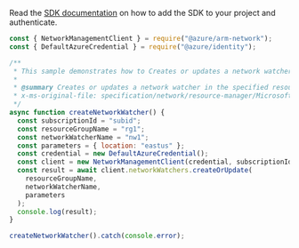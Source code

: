 Read the [SDK documentation](https://github.com/Azure/azure-sdk-for-js/blob/%40azure%2Farm-network_28.0.0/sdk/network/arm-network/README.md) on how to add the SDK to your project and authenticate.

```javascript
const { NetworkManagementClient } = require("@azure/arm-network");
const { DefaultAzureCredential } = require("@azure/identity");

/**
 * This sample demonstrates how to Creates or updates a network watcher in the specified resource group.
 *
 * @summary Creates or updates a network watcher in the specified resource group.
 * x-ms-original-file: specification/network/resource-manager/Microsoft.Network/stable/2021-08-01/examples/NetworkWatcherCreate.json
 */
async function createNetworkWatcher() {
  const subscriptionId = "subid";
  const resourceGroupName = "rg1";
  const networkWatcherName = "nw1";
  const parameters = { location: "eastus" };
  const credential = new DefaultAzureCredential();
  const client = new NetworkManagementClient(credential, subscriptionId);
  const result = await client.networkWatchers.createOrUpdate(
    resourceGroupName,
    networkWatcherName,
    parameters
  );
  console.log(result);
}

createNetworkWatcher().catch(console.error);
```
